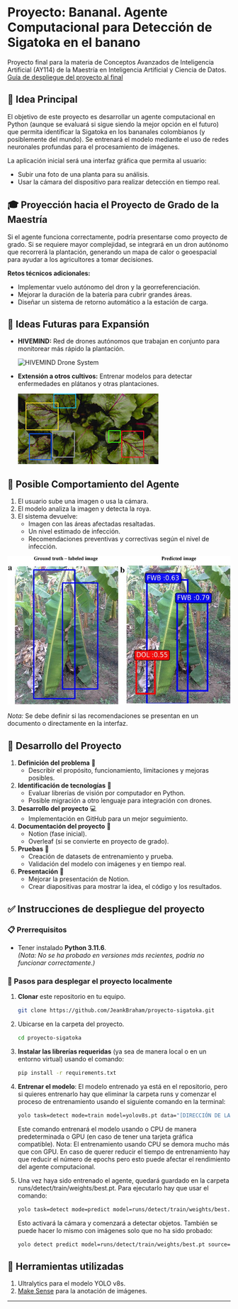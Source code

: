 # Proyecto: Bananal. Agente Computacional para Detección de Sigatoka en el banano

Proyecto final para la materia de Conceptos Avanzados de Inteligencia Artificial (AY114) de la Maestría en Inteligencia Artificial y Ciencia de Datos.
[Guía de despliegue del proyecto al final](#instrucciones-de-despliegue-del-proyecto)

## 📌 Idea Principal

El objetivo de este proyecto es desarrollar un agente computacional en Python (aunque se evaluará si sigue siendo la mejor opción en el futuro) que permita identificar la Sigatoka en los bananales colombianos (y posiblemente del mundo). Se entrenará el modelo mediante el uso de redes neuronales profundas para el procesamiento de imágenes.

La aplicación inicial será una interfaz gráfica que permita al usuario:

-   Subir una foto de una planta para su análisis.
-   Usar la cámara del dispositivo para realizar detección en tiempo real.

## 🎓 Proyección hacia el Proyecto de Grado de la Maestría

Si el agente funciona correctamente, podría presentarse como proyecto de grado. Si se requiere mayor complejidad, se integrará en un dron autónomo que recorrerá la plantación, generando un mapa de calor o geoespacial para ayudar a los agricultores a tomar decisiones.

**Retos técnicos adicionales:**

-   Implementar vuelo autónomo del dron y la georreferenciación.
-   Mejorar la duración de la batería para cubrir grandes áreas.
-   Diseñar un sistema de retorno automático a la estación de carga.

## 🚀 Ideas Futuras para Expansión

-   **HIVEMIND:** Red de drones autónomos que trabajan en conjunto para monitorear más rápido la plantación.

    ![HIVEMIND Drone System](misc/fotos_repo/hivemind.png)

-   **Extensión a otros cultivos:** Entrenar modelos para detectar enfermedades en plátanos y otras plantaciones.

    ![Enfermedades en cultivos](misc/fotos_repo/enfermedades.jpg)

## 🎯 Posible Comportamiento del Agente

1. El usuario sube una imagen o usa la cámara.
2. El modelo analiza la imagen y detecta la roya.
3. El sistema devuelve:
    - Imagen con las áreas afectadas resaltadas.
    - Un nivel estimado de infección.
    - Recomendaciones preventivas y correctivas según el nivel de infección.

![Ejemplo de detección de infección](misc/fotos_repo/ejemplo.jpg)

_Nota:_ Se debe definir si las recomendaciones se presentan en un documento o directamente en la interfaz.

## 📅 Desarrollo del Proyecto

1. **Definición del problema** 📝
    - Describir el propósito, funcionamiento, limitaciones y mejoras posibles.
2. **Identificación de tecnologías** 🔧
    - Evaluar librerías de visión por computador en Python.
    - Posible migración a otro lenguaje para integración con drones.
3. **Desarrollo del proyecto** 💻
    - Implementación en GitHub para un mejor seguimiento.
4. **Documentación del proyecto** 📄
    - Notion (fase inicial).
    - Overleaf (si se convierte en proyecto de grado).
5. **Pruebas** 🔬
    - Creación de datasets de entrenamiento y prueba.
    - Validación del modelo con imágenes y en tiempo real.
6. **Presentación** 🎤
    - Mejorar la presentación de Notion.
    - Crear diapositivas para mostrar la idea, el código y los resultados.

## ✅ Instrucciones de despliegue del proyecto

### 📋 Prerrequisitos

-   Tener instalado **Python 3.11.6**.  
    _(Nota: No se ha probado en versiones más recientes, podría no funcionar correctamente.)_

### 🚀 Pasos para desplegar el proyecto localmente

1. **Clonar** este repositorio en tu equipo.

    ```bash
    git clone https://github.com/JeankBraham/proyecto-sigatoka.git
    ```

2. Ubicarse en la carpeta del proyecto.
    ```bash
    cd proyecto-sigatoka
    ```
3. **Instalar las librerías requeridas** (ya sea de manera local o en un entorno virtual) usando el comando:
    ```bash
    pip install -r requirements.txt
    ```
4. **Entrenar el modelo**: El modelo entrenado ya está en el repositorio, pero si quieres entrenarlo hay que eliminar la carpeta runs y comenzar el proceso de entrenamiento usando el siguiente comando en la terminal:
    ```bash
    yolo task=detect mode=train model=yolov8s.pt data="[DIRECCIÓN DE LA CARPETA DEL PROYECTO]/proyecto\*platanal/data.yaml" epochs=60 imgsz=640 batch=16
    ```
    Este comando entrenará el modelo usando o CPU de manera predeterminada o GPU (en caso de tener una tarjeta gráfica compatible).
    Nota: El entrenamiento usando CPU se demora mucho más que con GPU. En caso de querer reducir el tiempo de entrenamiento hay que reducir el número de epochs pero esto puede afectar el rendimiento del agente computacional.
5. Una vez haya sido entrenado el agente, quedará guardado en la carpeta runs/detect/train/weights/best.pt. Para ejecutarlo hay que usar el comando:
    ```bash
    yolo task=detect mode=predict model=runs/detect/train/weights/best.pt source=0.
    ```
    Esto activará la cámara y comenzará a detectar objetos. También se puede hacer lo mismo con imágenes solo que no ha sido probado:
    ```bash
    yolo detect predict model=runs/detect/train/weights/best.pt source=tu_carpeta_de_imagenes show=True
    ```

## 🧰 Herramientas utilizadas

1. Ultralytics para el modelo YOLO v8s.
2. [Make Sense](https://www.makesense.ai/) para la anotación de imágenes.

---
